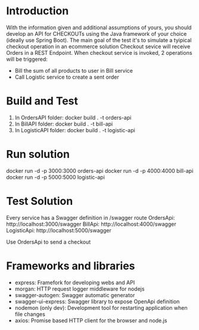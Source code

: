 # Introduction 
With the information given and additional assumptions of yours, you should develop an API for CHECKOUTs using
the Java framework of your choice (ideally use Spring Boot).
The main goal of the test it's to simulate a tyipical checkout operation in an ecommerce solution
Checkout sevice will receive Orders in a REST Endpoint. When checkout service is invoked, 2 operations will be
triggered:
- Bill the sum of all products to user in Bill service
- Call Logistic service to create a sent order

# Build and Test
1. In OrdersAPI folder:
docker build . -t orders-api
2. In BillAPI folder:
docker build . -t bill-api
3. In LogisticAPI folder:
docker build . -t logistic-api

# Run solution
docker run -d -p 3000:3000 orders-api
docker run -d -p 4000:4000 bill-api
docker run -d -p 5000:5000 logistic-api

# Test Solution
Every service has a Swagger definition in /swagger route
OrdersApi: http://localhost:3000/swagger
BillApi: http://localhost:4000/swagger
LogisticApi: http://localhost:5000/swagger

Use OrdersApi to send a checkout

# Frameworks and libraries
- express: Framefork for developing webs and API
- morgan: HTTP request logger middleware for nodejs
- swagger-autogen: Swagger automatic generator
- swagger-ui-express: Swagger library to expose OpenApi definition
- nodemon (only dev): Development tool for restarting application when file changes
- axios: Promise based HTTP client for the browser and node.js



